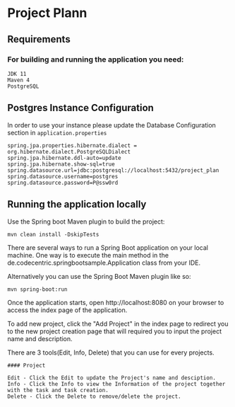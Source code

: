# Project Plann

## Requirements

### For building and running the application you need:
```
JDK 11
Maven 4
PostgreSQL
```


## Postgres Instance Configuration
In order to use your instance please update the Database Configuration section in `application.properties`

```
spring.jpa.properties.hibernate.dialect = org.hibernate.dialect.PostgreSQLDialect
spring.jpa.hibernate.ddl-auto=update
spring.jpa.hibernate.show-sql=true
spring.datasource.url=jdbc:postgresql://localhost:5432/project_plan
spring.datasource.username=postgres
spring.datasource.password=P@ssw0rd
```

## Running the application locally
Use the Spring boot Maven plugin to build the project:
```
mvn clean install -DskipTests
```
There are several ways to run a Spring Boot application on your local machine. One way is to execute the main method in the de.codecentric.springbootsample.Application class from your IDE.

Alternatively you can use the Spring Boot Maven plugin like so:
```
mvn spring-boot:run
```

Once the application starts, open http://localhost:8080 on your browser to access the index page of the application.

To add new project, click the "Add Project" in the index page to redirect you to the new project creation page that will required you to input the project name and description.

There are 3 tools(Edit, Info, Delete) that you can use for every projects.
```
#### Project

Edit - Click the Edit to update the Project's name and desciption.
Info - Click the Info to view the Information of the project together with the task and task creation.
Delete - Click the Delete to remove/delete the project.
```

